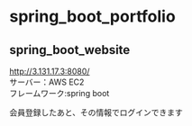 # spring_boot_portfolio

## spring_boot_website
http://3.131.17.3:8080/  
サーバー：AWS EC2  
フレームワーク:spring boot

会員登録したあと、その情報でログインできます
